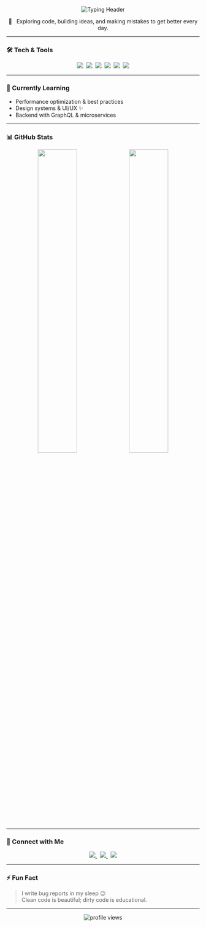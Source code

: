 <!-- Header -->
<p align="center">
  <img src="https://readme-typing-svg.demolab.com?font=Fira+Code&pause=1000&width=600&lines=Hey,+I%27m+NIKO+(@x1pert);Welcome+to+my+digital+lab" alt="Typing Header" />
</p>

<p align="center">
  🚀 &nbsp; Exploring code, building ideas, and making mistakes to get better every day.
</p>

---

### 🛠 Tech & Tools

<p align="center">
  <img src="https://img.shields.io/badge/JavaScript-F7DF1E?logo=javascript&logoColor=black&style=for-the-badge" />&nbsp;
  <img src="https://img.shields.io/badge/TypeScript-3178C6?logo=typescript&logoColor=white&style=for-the-badge" />&nbsp;
  <img src="https://img.shields.io/badge/Node.js-339933?logo=nodedotjs&logoColor=white&style=for-the-badge" />&nbsp;
  <img src="https://img.shields.io/badge/React-61DAFB?logo=react&logoColor=black&style=for-the-badge" />&nbsp;
  <img src="https://img.shields.io/badge/Next.js-000000?logo=nextdotjs&logoColor=white&style=for-the-badge" />&nbsp;
  <img src="https://img.shields.io/badge/Python-3776AB?logo=python&logoColor=white&style=for-the-badge" />
</p>

---

### 🌱 Currently Learning

- Performance optimization & best practices  
- Design systems & UI/UX ✨  
- Backend with GraphQL & microservices  

---

### 📊 GitHub Stats

<p align="center">
  <img src="https://github-readme-stats.vercel.app/api?username=x1pert&show_icons=true&theme=tokyonight" width="45%" />
  &nbsp;
  <img src="https://github-readme-streak-stats.herokuapp.com?user=x1pert&theme=tokyonight" width="45%" />
</p>

---

### 🔗 Connect with Me

<p align="center">
  <a href="https://github.com/x1pert" target="_blank">
    <img src="https://img.shields.io/badge/GitHub-181717?logo=github&logoColor=white&style=for-the-badge" />
  </a>
  &nbsp;
  <a href="https://t.me/x1pert" target="_blank">
    <img src="https://img.shields.io/badge/Telegram-0088CC?logo=telegram&logoColor=white&style=for-the-badge" />
  </a>
  &nbsp;
  <a href="https://www.linkedin.com/in/yourprofile" target="_blank">
    <img src="https://img.shields.io/badge/LinkedIn-0A66C2?logo=linkedin&logoColor=white&style=for-the-badge" />
  </a>
</p>

---

### ⚡ Fun Fact

> I write bug reports in my sleep 😉  
> Clean code is beautiful; dirty code is educational.

---

<p align="center">
  <img src="https://komarev.com/ghpvc/?username=x1pert&label=Profile+views&color=0e75b6&style=flat" alt="profile views" />
</p>
